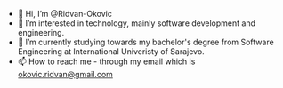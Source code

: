 - 👋 Hi, I’m @Ridvan-Okovic
- 👀 I’m interested in technology, mainly software development and engineering.
- 🌱 I’m currently studying towards my bachelor's degree from Software Engineering at International Univeristy of Sarajevo.
- 📫 How to reach me - through my email which is okovic.ridvan@gmail.com

<!---
Ridvan-Okovic/Ridvan-Okovic is a ✨ special ✨ repository because its `README.md` (this file) appears on your GitHub profile.
You can click the Preview link to take a look at your changes.
--->
